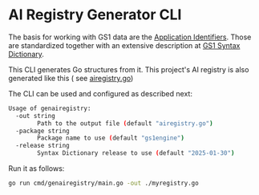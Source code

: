 # AI Registry Generator CLI

The basis for working with GS1 data are the [Application Identifiers](https://ref.gs1.org/ai/). Those are standardized
together with an extensive description at [GS1 Syntax Dictionary](https://github.com/gs1/gs1-syntax-dictionary).

This CLI generates Go structures from it. This project's AI registry is also generated like this (
see [airegistry.go](../../airegistry.go))

The CLI can be used and configured as described next:

```bash
Usage of genairegistry:
  -out string
        Path to the output file (default "airegistry.go")
  -package string
        Package name to use (default "gs1engine")
  -release string
        Syntax Dictionary release to use (default "2025-01-30")
```

Run it as follows:

```bash
go run cmd/genairegistry/main.go -out ./myregistry.go
```